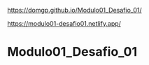 https://domgp.github.io/Modulo01_Desafio_01/

https://modulo01-desafio01.netlify.app/

# Modulo01_Desafio_01

